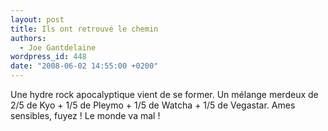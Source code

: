 ```yaml
---
layout: post
title: Ils ont retrouvé le chemin
authors:
  - Joe Gantdelaine
wordpress_id: 448
date: "2008-06-02 14:55:00 +0200"
---
```


Une hydre rock apocalyptique vient de se former. Un mélange merdeux de 2/5 de
Kyo + 1/5 de Pleymo + 1/5 de Watcha + 1/5 de Vegastar. Ames sensibles, fuyez !
Le monde va mal !
